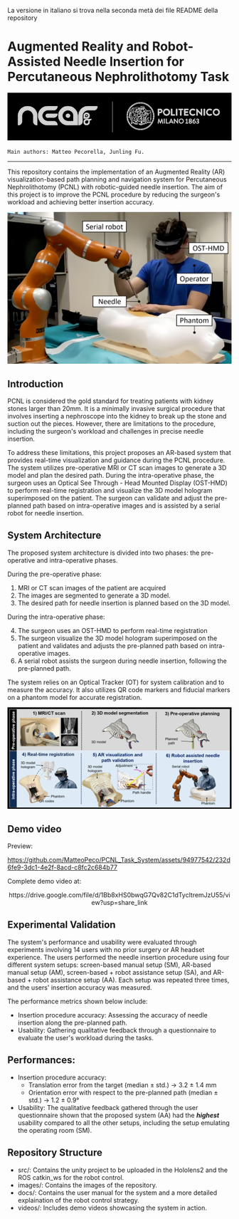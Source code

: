 La versione in italiano si trova nella seconda metà dei file README della repository

# Augmented Reality and Robot-Assisted Needle Insertion for Percutaneous Nephrolithotomy Task
<p align="center">
  <img src="./images/logoPolitecnicoNearlab.PNG" alt="Alt Text">
</p>

    Main authors: Matteo Pecorella, Junling Fu.
 
***
This repository contains the implementation of an Augmented Reality (AR) visualization-based path planning and navigation system for Percutaneous Nephrolithotomy (PCNL) with robotic-guided needle insertion. The aim of this project is to improve the PCNL procedure by reducing the surgeon's workload and achieving better insertion accuracy.

<p align="center">
  <img src="./images/SystemCoverWithLabels.png" alt="Alt Text" style="width: 600px;">
</p>

## Introduction
PCNL is considered the gold standard for treating patients with kidney stones larger than 20mm. It is a minimally invasive surgical procedure that involves inserting a nephroscope into the kidney to break up the stone and suction out the pieces. However, there are limitations to the procedure, including the surgeon's workload and challenges in precise needle insertion.

To address these limitations, this project proposes an AR-based system that provides real-time visualization and guidance during the PCNL procedure. The system utilizes pre-operative MRI or CT scan images to generate a 3D model and plan the desired path. During the intra-operative phase, the surgeon uses an Optical See Through - Head Mounted Display (OST-HMD) to perform real-time registration and visualize the 3D model hologram superimposed on the patient. The surgeon can validate and adjust the pre-planned path based on intra-operative images and is assisted by a serial robot for needle insertion.

## System Architecture
The proposed system architecture is divided into two phases: the pre-operative and intra-operative phases.

During the pre-operative phase:
1. MRI or CT scan images of the patient are acquired 
2. The images are segmented to generate a 3D model.
3. The desired path for needle insertion is planned based on the 3D model.

During the intra-operative phase:

4. The surgeon uses an OST-HMD to perform real-time registration 
6. The surgeon visualize the 3D model hologram superimposed on the patient and validates and adjusts the pre-planned path based on intra-operative images.
7. A serial robot assists the surgeon during needle insertion, following the pre-planned path.

The system relies on an Optical Tracker (OT) for system calibration and to measure the accuracy. It also utilizes QR code markers and fiducial markers on a phantom model   for accurate registration.

<p align="center">
  <img src="./images/SystemArchitecture.png" alt="Alt Text">
</p>

## Demo video

Preview:

https://github.com/MatteoPeco/PCNL_Task_System/assets/94977542/232d6fe9-3dc1-4e2f-8acd-c8fc2c684b77


Complete demo video at:  

<p align="center">
  https://drive.google.com/file/d/1Bb8xHS0bwqG7Qv82C1dTycltremJzU55/view?usp=share_link
</p>

## Experimental Validation
The system's performance and usability were evaluated through experiments involving 14 users with no prior surgery or AR headset experience. The users performed the needle insertion procedure using four different system setups: screen-based manual setup (SM), AR-based manual setup (AM), screen-based + robot assistance setup (SA), and AR-based + robot assistance setup (AA). Each setup was repeated three times, and the users' insertion accuracy was measured.

The performance metrics shown below include:

- Insertion procedure accuracy: Assessing the accuracy of needle insertion along the pre-planned path.
- Usability: Gathering qualitative feedback through a questionnaire to evaluate the user's workload during the tasks.

## Performances:

- Insertion procedure accuracy: 
  - Translation error from the target (median ± std.) -> 3.2 ± 1.4 mm 
  - Orientation error with respect to the pre-planned path (median ± std.) ->  1.2 ± 0.9° 
- Usability: The qualitative feedback gathered through the user questionnaire shown that the proposed system (AA) had the *__highest__* usability compared to all the other setups, including the setup emulating the operating room (SM).

## Repository Structure
- src/: Contains the unity project to be uploaded in the Hololens2 and the ROS catkin_ws for the robot control.
- images/: Contains the images of the repository.
- docs/: Contains the user manual for the system and a more detailed explaination of the robot control strategy.
- videos/: Includes demo videos showcasing the system in action.

